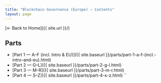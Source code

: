 ```yaml
---
title: "Blockchain Governance (Europe) — Contents"
layout: page
---
```

[← Back to Home]({{ site.url }}/)
## Parts
- [Part 1 — A–F (incl. Intro & EU)]({{ site.baseurl }}/parts/part-1-a-f-(incl.-intro-and-eu).html)
- [Part 2 — G–L]({{ site.baseurl }}/parts/part-2-g-l.html)
- [Part 3 — M–R]({{ site.baseurl }}/parts/part-3-m-r.html)
- [Part 4 — S–Z]({{ site.baseurl }}/parts/part-4-s-z.html)
``

